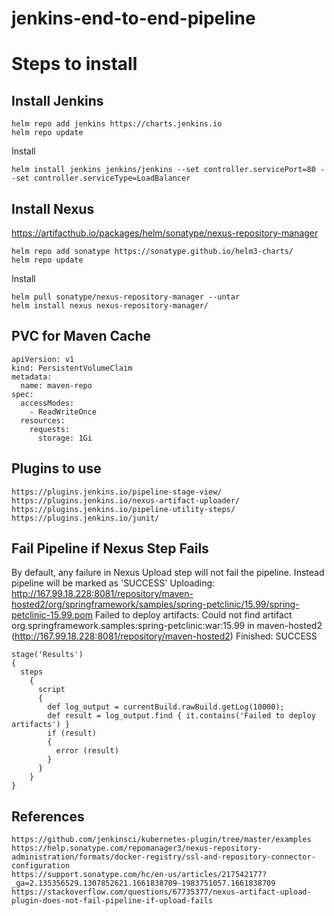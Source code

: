 # jenkins-end-to-end-pipeline

# Steps to install

## Install Jenkins
```
helm repo add jenkins https://charts.jenkins.io
helm repo update
```
Install 
```
helm install jenkins jenkins/jenkins --set controller.servicePort=80 --set controller.serviceType=LoadBalancer
```

## Install Nexus
https://artifacthub.io/packages/helm/sonatype/nexus-repository-manager
```
helm repo add sonatype https://sonatype.github.io/helm3-charts/
helm repo update
```
Install
```
helm pull sonatype/nexus-repository-manager --untar
helm install nexus nexus-repository-manager/
```

## PVC for Maven Cache
```
apiVersion: v1
kind: PersistentVolumeClaim
metadata: 
  name: maven-repo
spec: 
  accessModes:
    - ReadWriteOnce
  resources:
    requests:
      storage: 1Gi
```

## Plugins to use
```
https://plugins.jenkins.io/pipeline-stage-view/
https://plugins.jenkins.io/nexus-artifact-uploader/
https://plugins.jenkins.io/pipeline-utility-steps/
https://plugins.jenkins.io/junit/
```

## Fail Pipeline if Nexus Step Fails
By default, any failure in Nexus Upload step will not fail the pipeline. Instead pipeline will be marked as 'SUCCESS'
Uploading: http://167.99.18.228:8081/repository/maven-hosted2/org/springframework/samples/spring-petclinic/15.99/spring-petclinic-15.99.pom
Failed to deploy artifacts: Could not find artifact org.springframework.samples:spring-petclinic:war:15.99 in maven-hosted2 (http://167.99.18.228:8081/repository/maven-hosted2)
Finished: SUCCESS

```
stage('Results') 
{
  steps 
    {
      script 
      {
        def log_output = currentBuild.rawBuild.getLog(10000);
        def result = log_output.find { it.contains('Failed to deploy artifacts') }
        if (result) 
        {
          error (result)
        }
      }
    }
}
```

## References
```
https://github.com/jenkinsci/kubernetes-plugin/tree/master/examples
https://help.sonatype.com/repomanager3/nexus-repository-administration/formats/docker-registry/ssl-and-repository-connector-configuration
https://support.sonatype.com/hc/en-us/articles/217542177?_ga=2.135356529.1307852621.1661838709-1983751057.1661838709
https://stackoverflow.com/questions/67735377/nexus-artifact-upload-plugin-does-not-fail-pipeline-if-upload-fails
```
